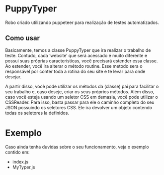 # PuppyTyper

Robo criado utilizando puppeteer para realização de testes automatizados.

## Como usar

Basicamente, temos a classe PuppyTyper que ira realizar o trabalho de teste. Contudo, cada ‘website’ que será acessado é muito diferente e possui suas próprias características, você precisará estender essa classe. Ao estender, você ira alterar o método routine. Esse metodo sera o responsável por conter toda a rotina do seu site e te levar para onde desejar.

A partir disso, você pode utilizar os métodos da (classe) pai para facilitar o seu trabalho e, caso deseje, criar os seus próprios métodos. Além disso, caso você esteja usando um seletor CSS em demasia, você pode utilizar o CSSReader. Para isso, basta passar para ele o caminho completo do seu JSON possuindo os seletores CSS. Ele ira devolver um objeto contendo todas os seletores la definidos.

# Exemplo

Caso ainda tenha duvidas sobre o seu funcionamento, veja o exemplo contido em: 

<ul>
    <li> index.js </li>
    <li> MyTyper.js </li>
</ul>
